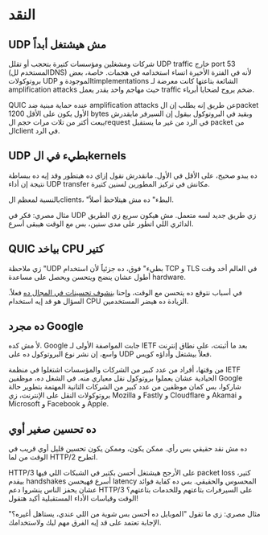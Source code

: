 # النقد

## UDP مش هيشتغل أبداً

شركات ومشغلين ومؤسسات كتيرة بتحجب أو تقلل UDP traffic خارج port 53 (المستخدم للDNS) لأنه في الفترة الأخيرة اتساء استخدامه في هجمات. خاصة، بعض بروتوكولات UDP الموجودة وtimplementations الشائعة بتاعتها كانت معرضة لـ amplification attacks حيث مهاجم واحد يقدر يعمل traffic ضخم يروح لضحايا أبرياء.

QUIC عنده حماية مبنية ضد amplification attacks عن طريق إنه يطلب إن الpacket الأول يكون على الأقل 1200 bytes وبقيد في البروتوكول بيقول إن السيرفر مايقدرش يبعت أكتر من تلات مرات حجم الrequest في الرد من غير ما يستقبل packet من الclient في الرد.

## UDP بطيء في الkernels

ده يبدو صحيح، على الأقل في الأول. مانقدرش نقول إزاي ده هيتطور وقد إيه ده ببساطة نتيجة إن أداء UDP transfer مكانش في تركيز المطورين لسنين كتيرة.

بالنسبة لمعظم الclients، "البطء" ده مش هيتلاحظ أصلاً.

مثال مصري: فكر في UDP زي طريق جديد لسه متعمل. مش هيكون سريع زي الطريق الدائري اللي اتطور على مدى سنين، بس مع الوقت هيبقى أسرع.

## QUIC بياخد CPU كتير

زي ملاحظة "UDP بطيء" فوق، ده جزئياً لأن استخدام TCP و TLS في العالم أخد وقت أطول عشان ينضج ويتحسن ويحصل على مساعدة hardware.

في أسباب نتوقع ده يتحسن مع الوقت، وإحنا [بنشوف تحسينات في المجال ده](https://www.fastly.com/blog/measuring-quic-vs-tcp-computational-efficiency) فعلاً. السؤال هو قد إيه استخدام CPU الزيادة ده هيضر المستخدمين.

## ده مجرد Google

لأ مش كده. Google جابت المواصفة الأولى لـ IETF بعد ما أثبتت، على نطاق إنترنت واسع، إن نشر نوع البروتوكول ده على UDP فعلاً بيشتغل وأداؤه كويس.

من وقتها، أفراد من عدد كبير من الشركات والمؤسسات اشتغلوا في منظمة IETF الحيادية عشان يعملوا بروتوكول نقل معياري منه. في الشغل ده، موظفين Google شاركوا، بس كمان موظفين من عدد كبير من الشركات التانية المهتمة بتطوير حالة بروتوكولات النقل على الإنترنت، زي Mozilla و Fastly و Cloudflare و Akamai و Microsoft و Facebook و Apple.

## ده تحسين صغير أوي

ده مش نقد حقيقي بس رأي. ممكن يكون، وممكن يكون تحسين قليل أوي قريب في الوقت من لما HTTP/2 اتطرح.

HTTP/3 على الأرجح هيشتغل أحسن بكتير في الشبكات اللي فيها packet loss كتير، بيقدم handshakes أسرع فهيحسن latency المحسوس والحقيقي. بس ده كفاية فوائد عشان يحفز الناس ينشروا دعم HTTP/3 على السيرفرات بتاعتهم وللخدمات بتاعتهم؟ الوقت وقياسات الأداء المستقبلية أكيد هتقول!

مثال مصري: زي ما تقول "الموبايل ده أحسن بس شوية من اللي عندي، يستاهل أغيره؟" الإجابة تعتمد على قد إيه الفرق مهم ليك ولاستخدامك.